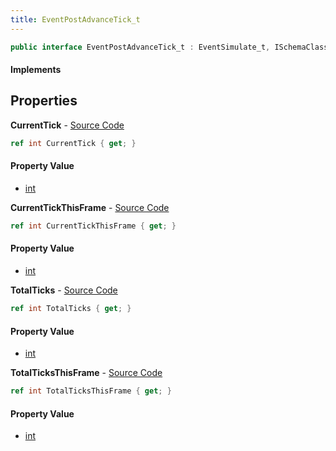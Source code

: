 ```yaml
---
title: EventPostAdvanceTick_t
---
```


```csharp
public interface EventPostAdvanceTick_t : EventSimulate_t, ISchemaClass<EventSimulate_t>, ISchemaClass<EventPostAdvanceTick_t>, ISchemaField, ISchemaClass, INativeHandle
```

#### Implements

## Properties

**CurrentTick** - [Source Code](https://github.com/swiftly-solution/swiftlys2/blob/main/managed/src/SwiftlyS2.Generated/Schemas/Interfaces/EventPostAdvanceTick_t.cs#L16)

```csharp
ref int CurrentTick { get; }
```

#### Property Value

- [int](https://learn.microsoft.com/dotnet/api/system.int32)

**CurrentTickThisFrame** - [Source Code](https://github.com/swiftly-solution/swiftlys2/blob/main/managed/src/SwiftlyS2.Generated/Schemas/Interfaces/EventPostAdvanceTick_t.cs#L18)

```csharp
ref int CurrentTickThisFrame { get; }
```

#### Property Value

- [int](https://learn.microsoft.com/dotnet/api/system.int32)

**TotalTicks** - [Source Code](https://github.com/swiftly-solution/swiftlys2/blob/main/managed/src/SwiftlyS2.Generated/Schemas/Interfaces/EventPostAdvanceTick_t.cs#L22)

```csharp
ref int TotalTicks { get; }
```

#### Property Value

- [int](https://learn.microsoft.com/dotnet/api/system.int32)

**TotalTicksThisFrame** - [Source Code](https://github.com/swiftly-solution/swiftlys2/blob/main/managed/src/SwiftlyS2.Generated/Schemas/Interfaces/EventPostAdvanceTick_t.cs#L20)

```csharp
ref int TotalTicksThisFrame { get; }
```

#### Property Value

- [int](https://learn.microsoft.com/dotnet/api/system.int32)

